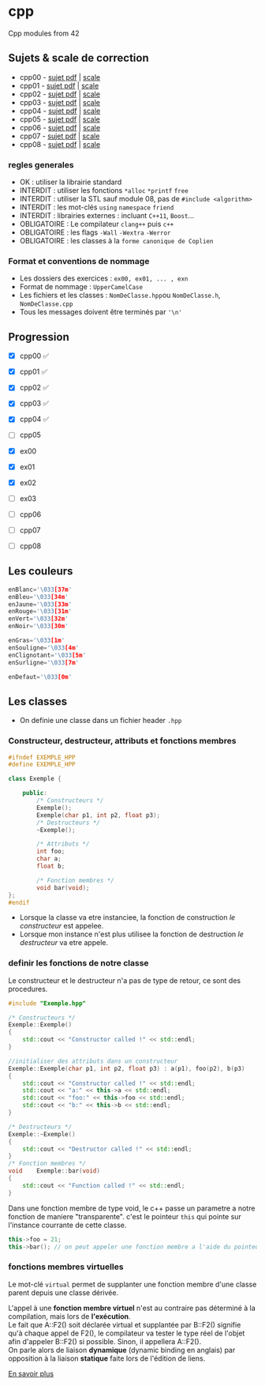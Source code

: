 # cpp
Cpp modules from 42

<!-- ## Sommaire

1.  -->

## Sujets & scale de correction

* cpp00 - [sujet pdf](https://github.com/tinaserra/cpp/blob/main/links/cpp00_fr.subject.pdf) | [scale](https://github.com/tinaserra/cpp/blob/main/links/scale_cpp00.pdf)
* cpp01 - [sujet pdf](https://github.com/tinaserra/cpp/blob/main/links/cpp01_en.subject.pdf) | [scale](https://github.com/tinaserra/cpp/blob/main/links/scale_cpp01.pdf)
* cpp02 - [sujet pdf](https://github.com/tinaserra/cpp/blob/main/links/cpp02_fr.subject.pdf) | [scale](https://github.com/tinaserra/cpp/blob/main/links/scale_cpp02.pdf)
* cpp03 - [sujet pdf](https://github.com/tinaserra/cpp/blob/main/links/cpp03_en.subject.pdf) | [scale](https://github.com/tinaserra/cpp/blob/main/links/scale_cpp03.pdf)
* cpp04 - [sujet pdf](https://github.com/tinaserra/cpp/blob/main/links/cpp04_en.subject.pdf) | [scale](https://github.com/tinaserra/cpp/blob/main/links/scale_cpp04.pdf)
* cpp05 - [sujet pdf](https://github.com/tinaserra/cpp/blob/main/links/cpp05_fr.subject.pdf) | [scale](https://github.com/tinaserra/cpp/blob/main/links/scale_cpp05.pdf)
* cpp06 - [sujet pdf](https://github.com/tinaserra/cpp/blob/main/links/cpp06_fr.subject.pdf) | [scale](https://github.com/tinaserra/cpp/blob/main/links/scale_cpp06.pdf)
* cpp07 - [sujet pdf](https://github.com/tinaserra/cpp/blob/main/links/cpp07_en.subject.pdf) | [scale](https://github.com/tinaserra/cpp/blob/main/links/scale_cpp07.pdf)
* cpp08 - [sujet pdf](https://github.com/tinaserra/cpp/blob/main/links/cpp08_en.subject.pdf) | [scale](https://github.com/tinaserra/cpp/blob/main/links/scale_cpp08.pdf)

### regles generales

* OK : utiliser la librairie standard
* INTERDIT : utiliser les fonctions `*alloc` `*printf` `free`
* INTERDIT : utiliser la STL sauf module 08, pas de `#include <algorithm>`
* INTERDIT : les mot-clés `using` `namespace` `friend`
* INTERDIT : librairies externes : incluant `C++11`, `Boost`...
* OBLIGATOIRE : Le compilateur `clang++` puis `c++`
* OBLIGATOIRE : les flags `-Wall` `-Wextra` `-Werror`
* OBLIGATOIRE : les classes à la `forme canonique de Coplien`

### Format et conventions de nommage
* Les dossiers des exercices : `ex00, ex01, ... , exn`
* Format de nommage : `UpperCamelCase`
* Les fichiers et les classes : `NomDeClasse.hpp`ou `NomDeClasse.h`, `NomDeClasse.cpp`
* Tous les messages doivent être terminés par `'\n'`

## Progression

- [x] cpp00 ✅
- [x] cpp01 ✅
- [x] cpp02 ✅
- [x] cpp03 ✅
- [x] cpp04 ✅
- [ ] cpp05
- [x] ex00
- [x] ex01
- [x] ex02
- [ ] ex03
- [ ] cpp06
- [ ] cpp07
- [ ] cpp08



## Les couleurs
```c++
enBlanc='\033[37m'
enBleu='\033[34m'
enJaune='\033[33m'
enRouge='\033[31m'
enVert='\033[32m'
enNoir='\033[30m'

enGras='\033[1m'
enSouligne='\033[4m'
enClignotant='\033[5m'
enSurligne='\033[7m'

enDefaut='\033[0m'
```

## Les classes

* On definie une classe dans un fichier header `.hpp`

### Constructeur, destructeur, attributs et fonctions membres

```c++
#ifndef EXEMPLE_HPP
#define EXEMPLE_HPP

class Exemple {

    public:
        /* Constructeurs */
        Exemple();
        Exemple(char p1, int p2, float p3);
        /* Destructeurs */
        ~Exemple();

        /* Attributs */
        int foo;
        char a;
        float b;

        /* Fonction membres */
        void bar(void);
};
#endif
```

* Lorsque la classe va etre instanciee, la fonction de construction *le constructeur* est appelee.
* Lorsque mon instance n'est plus utilisee la fonction de destruction *le destructeur* va etre appele.

### definir les fonctions de notre classe

Le constructeur et le destructeur n'a pas de type de retour, ce sont des procedures.

```c++
#include "Exemple.hpp"

/* Constructeurs */
Exemple::Exemple()
{
	std::cout << "Constructor called !" << std::endl;
}

//initialiser des attributs dans un constructeur
Exemple::Exemple(char p1, int p2, float p3) : a(p1), foo(p2), b(p3)
{
	std::cout << "Constructor called !" << std::endl;
    std::cout << "a:" << this->a << std::endl;
    std::cout << "foo:" << this->foo << std::endl;
    std::cout << "b:" << this->b << std::endl;
}

/* Destructeurs */
Exemple::~Exemple()
{
	std::cout << "Destructor called !" << std::endl;
}
/* Fonction membres */
void	Exemple::bar(void)
{
	std::cout << "Function called !" << std::endl;
}
```

Dans une fonction membre de type void, le c++ passe un parametre a notre fonction de maniere "transparente". 
c'est le pointeur `this` qui pointe sur l'instance courrante de cette classe.

```c++
this->foo = 21;
this->bar(); // on peut appeler une fonction membre a l'aide du pointeur this
```

### fonctions membres virtuelles

Le mot-clé ```virtual``` permet de supplanter une fonction membre d'une classe parent depuis une classe dérivée.</br> 

L'appel à une **fonction membre virtuel** n'est au contraire pas déterminé à la compilation, mais lors de **l'exécution**.</br> 
Le fait que A::F2() soit déclarée virtual et supplantée par B::F2() signifie qu'à chaque appel de F2(), le compilateur va tester le type réel de l'objet afin d'appeler B::F2() si possible. Sinon, il appellera A::F2().</br> 
On parle alors de liaison **dynamique** (dynamic binding en anglais) par opposition à la liaison **statique** faite lors de l'édition de liens.

[En savoir plus](https://cpp.developpez.com/faq/cpp/?page=Les-fonctions-membres-virtuelles)